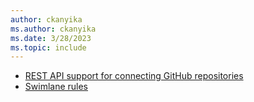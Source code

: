 ```yaml
---
author: ckanyika
ms.author: ckanyika
ms.date: 3/28/2023
ms.topic: include
---
```


- [REST API support for connecting GitHub repositories](#rest-api-support-for-connecting-github-repositories)
- [Swimlane rules](#swimlane-rules)
